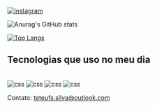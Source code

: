 

[![instagram](https://img.shields.io/badge/Instagram-E4405F?style=for-the-badge&logo=instagram&logoColor=white)](https://www.instagram.com/silvaaszx_/)


![Anurag's GitHub stats](https://github-readme-stats.vercel.app/api?username=silvaaszx&show_icons=true&theme=transparent)

[![Top Langs](https://github-readme-stats.vercel.app/api/top-langs/?username=silvaaszx)](https://github.com/anuraghazra/github-readme-stats)

## Tecnologias que uso no meu dia

<div style="display: inline_block"><br/>
<img " alt="css" src=https://img.shields.io/badge/HTML5-E34F26?style=for-the-badge&logo=html5&logoColor=white> 
<img " alt="css" src="https://img.shields.io/badge/CSS3-1572B6?style=for-the-badge&logo=css3&logoColor=white"> 
<img " alt="css" src=https://img.shields.io/badge/C%2B%2B-00599C?style=for-the-badge&logo=c%2B%2B&logoColor=white> 
<img " alt="css" src="https://img.shields.io/badge/HTML-239120?style=for-the-badge&logo=html5&logoColor=white">

Contato: teteufs.silva@outlook.com
